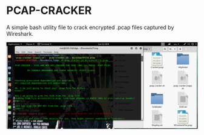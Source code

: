 # PCAP-CRACKER
A simple bash utility file to crack encrypted .pcap files captured by Wireshark.

![Screenshot](Screenshot.PNG)

